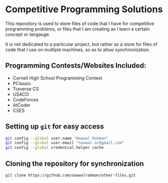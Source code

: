 # Competitive Programming Solutions
This repository is used to store files of code that I have for competitive programming problems, or files that I am creating as I learn a certain concept or langauge. 

It is not dedicated to a particular project, but rather as a store for files of code that I use on multiple machines, so as to allow synchronization. 

## Programming Contests/Websites Included:
* Cornell High School Programming Contest
* PClassic
* Traverse CS
* USACO
* CodeForces
* AtCoder
* CSES

## Setting up `git` for easy access
```sh
git config --global user.name "Naowal Rahman"
git config --global user.email "naowal.ar@gmail.com" 
git config --global credential.helper cache
```

## Cloning the repository for synchronization
```sh
git clone https://github.com/naowalrahman/other-files.git
```
